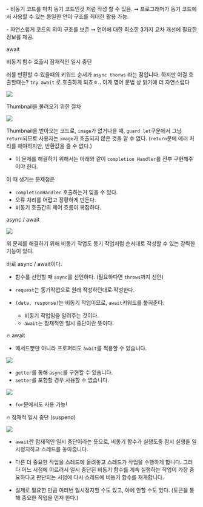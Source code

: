 \- 비동기 코드를 마치 동기 코드인것 처럼 작성 할 수 있음. ➞ 프로그래머가 동기 코드에서 사용할 수 있는 동일한 언어 구조를 최대한 활용 가능.

\- 자연스럽게 코드의 의미 구조를 보존 ➞ 언어에 대한 최소한 3가지 교차 개선에 필요한 정보를 제공.



await 

비동기 함수 호출시 잠재적인 일시 중단





러를 반환할 수 있을때의 키워드 순서가 `async thorws` 라는 점입니다. 하지만 이걸 호출할때는? `try await` 로 호출하게 되죠ㅎ.. 이게 영어 문법 상 읽기에 더 자연스럽다





![](https://hackmd.io/_uploads/SkzAYFor3.png)

Thumbnail을 불러오기 위한 절차



![](https://hackmd.io/_uploads/ByhS5tjBn.png)

Thumbnail을 받아오는 코드로, `image`가 없거나을 때, `guard let`구문에서 그냥 `return`되므로 사용자는 `image`가 호출되지 않은 것을 알 수 없다. (`return`문에 에러 처리를 해야하지만, 반환값을 줄 수 없다.)

- 이 문제를 해결하기 위해서는 아래와 같이 `completion Handler`를 전부 구현해주어야 한다.



이 때 생기는 문제점은 

- `completionHandler` 호출하는거 잊을 수 있다.
- 오류 처리를 어렵고 장황하게 만든다.
- 비동기 호출간의 제어 흐름이 복잡하다.



async / await

![](https://hackmd.io/_uploads/rJKsWciBn.png)

위 문제를 해결하기 위해 비동기 작업도 동기 작업처럼 순서대로 작성할 수 있는 강력한 기능이 있다.

바로 async / await이다.

- 함수를 선언할 때 `async`를 선언하다. (필요하다면 `throws`까지 선언)

- `request`는 동기작업으로 원래 작성하던대로 작성한다.
- `(data, response)`는 비동기 작업이므로, `await`키워드를 붙혀준다. 
  - 비동기 작업임을 알려주는 것이다.
  - `await`는 잠재적인 일시 중단이란 뜻이다.



:fire: await

- 메서드뿐만 아니라 프로퍼티도 `await`를 적용할 수 있습니다.



![](https://hackmd.io/_uploads/ryL8fcorn.png)

- `getter`를 통해 `async`를 구현할 수 있습니다.
- `setter`를 포함할 경우 사용할 수 없습니다.

![](https://hackmd.io/_uploads/rkIpMqsSh.png)

- `for`문에서도 사용 가능!



:fire: 잠재적 일시 중단 (suspend)

![](https://hackmd.io/_uploads/HyBFXqiS3.png)

- `await`란 잠재적인 일시 중단이라는 뜻으로, 비동기 함수가 실행도중 잠시 실행을 일시정지하고 스레드를 놓아줍니다.

- 다른 더 중요한 작업을 스레드에 올려놓고 스레드가 작업을 수행하게 합니다. 그러다 어느 시점에 이르러서 일시 중단된 비동기 함수를 계속 실행하는 작업이 가장 중요하다고 판단되는 시점에 다시 스레드에 비동기 함수를 재개합니다.

- 실제로 필요한 만큼 여러번 일시정지할 수도 있고, 아예 안할 수도 있다. (토큰을 통해 중요한 작업을 먼저 한다.)

  
